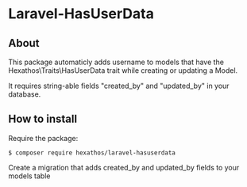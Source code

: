 # Laravel-HasUserData

## About
This package automaticly adds username to models that have the 
Hexathos\Traits\HasUserData trait while creating or updating a Model. 
 
It requires string-able fields "created_by" and "updated_by" in your database.

## How to install
Require the package:

`$ composer require hexathos/laravel-hasuserdata`

Create a migration that adds created_by and updated_by fields to your models table

